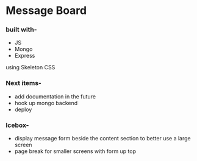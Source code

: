 # Message Board

### built with- 
* JS
* Mongo
* Express

using Skeleton CSS

### Next items- 
* add documentation in the future
* hook up mongo backend
* deploy

### Icebox- 
* display message form beside the content section to better use a large screen
* page break for smaller screens with form up top
    